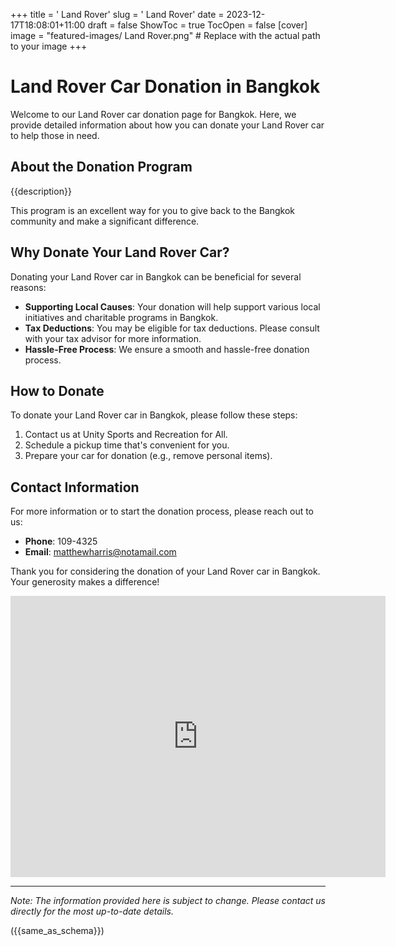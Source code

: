 +++
title = '    Land Rover'
slug = '    Land Rover'
date = 2023-12-17T18:08:01+11:00
draft = false
ShowToc = true
TocOpen = false
[cover]
image = "featured-images/    Land Rover.png"  # Replace with the actual path to your image
+++



#     Land Rover Car Donation in     Bangkok

Welcome to our     Land Rover car donation page for     Bangkok. Here, we provide detailed information about how you can donate your     Land Rover car to help those in need.

## About the Donation Program

{{description}}

This program is an excellent way for you to give back to the     Bangkok community and make a significant difference.

## Why Donate Your     Land Rover Car?

Donating your     Land Rover car in     Bangkok can be beneficial for several reasons:

- **Supporting Local Causes**: Your donation will help support various local initiatives and charitable programs in     Bangkok.
- **Tax Deductions**: You may be eligible for tax deductions. Please consult with your tax advisor for more information.
- **Hassle-Free Process**: We ensure a smooth and hassle-free donation process.

## How to Donate

To donate your     Land Rover car in     Bangkok, please follow these steps:

1. Contact us at     Unity Sports and Recreation for All.
2. Schedule a pickup time that's convenient for you.
3. Prepare your car for donation (e.g., remove personal items).

## Contact Information

For more information or to start the donation process, please reach out to us:

- **Phone**: 109-4325
- **Email**:     matthewharris@notamail.com

Thank you for considering the donation of your     Land Rover car in     Bangkok. Your generosity makes a difference!

<!-- Other content -->

<iframe width="600" height="450" frameborder="0" style="border:0" src="https://www.google.com/maps/embed/v1/place?key=AIzaSyDivX6qAx8DlsaPtf6od3s40HLANl8aFcE&q=++++Bangkok" allowfullscreen></iframe>

<!-- Other content -->

---

*Note: The information provided here is subject to change. Please contact us directly for the most up-to-date details.*

<!-- Other content -->

({{same_as_schema}})

<!-- Other content -->